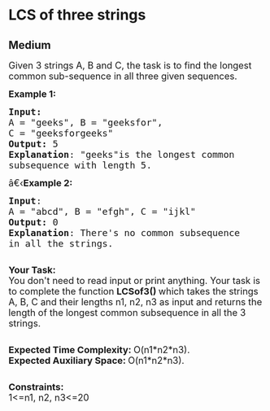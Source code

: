 # LCS of three strings
## Medium 
<div class="problem-statement">
                <p></p><p><span style="font-size:18px">Given 3 strings A, B&nbsp;and C, the task is to find the longest common sub-sequence in all three given sequences.</span></p>

<p><span style="font-size:18px"><strong>Example 1:</strong></span></p>

<pre><span style="font-size:18px"><strong>Input:</strong>
A = "geeks", B = "geeksfor", 
C = "geeksforgeeks"
<strong>Output:</strong> 5
<strong>Explanation</strong>: "geeks"is the longest common
subsequence with length 5.</span>
</pre>

<p><span style="font-size:18px">â€‹<strong>Example 2:</strong></span></p>

<pre><span style="font-size:18px"><strong>Input</strong>: 
A = "abcd", B = "efgh", C = "ijkl"
<strong>Output:</strong> 0
<strong>Explanation</strong>: There's no common subsequence
in all the strings.</span>
</pre>

<p><br>
<span style="font-size:18px"><strong>Your Task:</strong><br>
You don't need to read input or print anything. Your task is to complete the function&nbsp;<strong>LCSof3()&nbsp;</strong>which takes the strings A, B, C and their lengths n1, n2, n3&nbsp;as input and returns the length of the longest common subsequence in all the 3 strings.</span></p>

<p><br>
<span style="font-size:18px"><strong>Expected Time Complexity:&nbsp;</strong>O(n1*n2*n3).<br>
<strong>Expected Auxiliary Space:&nbsp;</strong>O(n1*n2*n3).</span></p>

<p><br>
<span style="font-size:18px"><strong>Constraints:</strong><br>
1&lt;=n1, n2, n3&lt;=20</span></p>
 <p></p>
            </div>